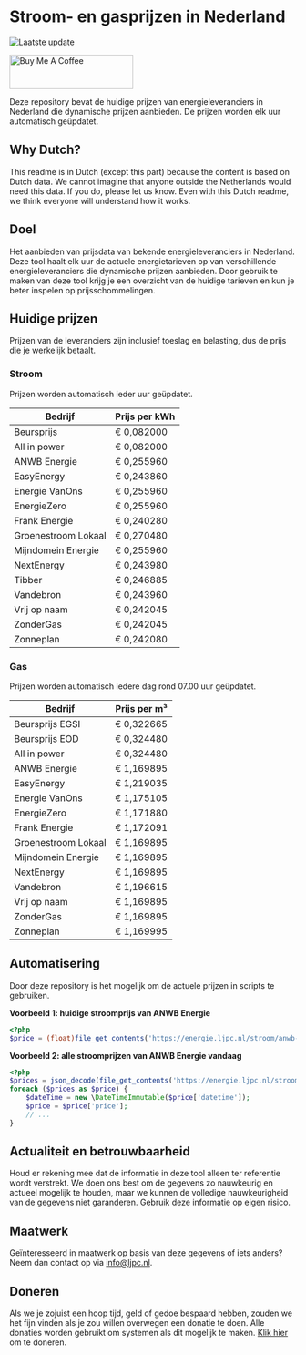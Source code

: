 # Stroom- en gasprijzen in Nederland

![Laatste update](https://img.shields.io/badge/laatste%20update-2025--04--12%2022%3A00%20CET-brightgreen)

<a href="https://www.buymeacoffee.com/Lars-" target="_blank"><img src="https://cdn.buymeacoffee.com/buttons/v2/default-orange.png" alt="Buy Me A Coffee" height="60" style="height: 60px !important;width: 217px !important;" ></a>

Deze repository bevat de huidige prijzen van energieleveranciers in Nederland die dynamische prijzen aanbieden. De prijzen worden elk uur automatisch geüpdatet.

## Why Dutch?

This readme is in Dutch (except this part) because the content is based on Dutch data. We cannot imagine that anyone outside the Netherlands would need this data. If you do, please let us know. Even with this Dutch readme, we think
everyone will understand how it works.

## Doel

Het aanbieden van prijsdata van bekende energieleveranciers in Nederland. Deze tool haalt elk uur de actuele energietarieven op van verschillende energieleveranciers die dynamische prijzen aanbieden. Door gebruik te maken van deze tool
krijg je een overzicht van de huidige tarieven en kun je beter inspelen op prijsschommelingen.

## Huidige prijzen

Prijzen van de leveranciers zijn inclusief toeslag en belasting, dus de prijs die je werkelijk betaalt.

### Stroom

Prijzen worden automatisch ieder uur geüpdatet.

 Bedrijf | Prijs per kWh 
---------|---------------
Beursprijs | € 0,082000
All in power | € 0,082000
ANWB Energie | € 0,255960
EasyEnergy | € 0,243860
Energie VanOns | € 0,255960
EnergieZero | € 0,255960
Frank Energie | € 0,240280
Groenestroom Lokaal | € 0,270480
Mijndomein Energie | € 0,255960
NextEnergy | € 0,243980
Tibber | € 0,246885
Vandebron | € 0,243960
Vrij op naam | € 0,242045
ZonderGas | € 0,242045
Zonneplan | € 0,242080


### Gas

Prijzen worden automatisch iedere dag rond 07.00 uur geüpdatet.

 Bedrijf | Prijs per m³ 
---------|--------------
Beursprijs EGSI | € 0,322665
Beursprijs EOD | € 0,324480
All in power | € 0,324480
ANWB Energie | € 1,169895
EasyEnergy | € 1,219035
Energie VanOns | € 1,175105
EnergieZero | € 1,171880
Frank Energie | € 1,172091
Groenestroom Lokaal | € 1,169895
Mijndomein Energie | € 1,169895
NextEnergy | € 1,169895
Vandebron | € 1,196615
Vrij op naam | € 1,169895
ZonderGas | € 1,169895
Zonneplan | € 1,169995


## Automatisering

Door deze repository is het mogelijk om de actuele prijzen in scripts te gebruiken.

**Voorbeeld 1: huidige stroomprijs van ANWB Energie**

```php
<?php
$price = (float)file_get_contents('https://energie.ljpc.nl/stroom/anwb-energie-nu.txt');

```

**Voorbeeld 2: alle stroomprijzen van ANWB Energie vandaag**

```php
<?php
$prices = json_decode(file_get_contents('https://energie.ljpc.nl/stroom/all-in-power-vandaag.json'),true);
foreach ($prices as $price) {
    $dateTime = new \DateTimeImmutable($price['datetime']);
    $price = $price['price'];
    // ...
}
```

## Actualiteit en betrouwbaarheid

Houd er rekening mee dat de informatie in deze tool alleen ter referentie wordt verstrekt. We doen ons best om de gegevens zo nauwkeurig en actueel mogelijk te houden, maar we kunnen de volledige nauwkeurigheid van de gegevens niet
garanderen. Gebruik deze informatie op eigen risico.

## Maatwerk

Geïnteresseerd in maatwerk op basis van deze gegevens of iets anders? Neem dan contact op
via [info@ljpc.nl](mailto:info@ljpc.nl?subject=Energie%20prijzen).

## Doneren

Als we je zojuist een hoop tijd, geld of gedoe bespaard hebben, zouden we het fijn vinden als je zou willen overwegen een
donatie te doen. Alle donaties worden gebruikt om systemen als dit mogelijk te
maken. [Klik hier](https://www.buymeacoffee.com/Lars-) om te doneren.
